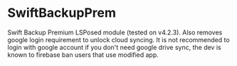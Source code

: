 # SwiftBackupPrem
Swift Backup Premium LSPosed module (tested on v4.2.3). Also removes google login requirement to unlock cloud syncing. It is not recommended to login with google account if you don't need google drive sync, the dev is known to firebase ban users that use modified app.

